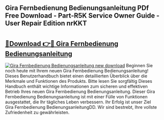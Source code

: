 ## Gira Fernbedienung Bedienungsanleitung PDf Free Download - Part-R5K Service Owner Guide - User Repair Edition nrKKT

# <h2><a href="http://df544f.blite.top/?on=Gira+Fernbedienung+Bedienungsanleitung">🔗Download 👉🔴 Gira Fernbedienung Bedienungsanleitung</a></h2>

[![Gira Fernbedienung Bedienungsanleitung new download](https://i.imgur.com/lujVjoI.png)](http://df544f.blite.top/?on=Gira+Fernbedienung+Bedienungsanleitung)
Beginnen Sie noch heute mit Ihrem neuen Gira Fernbedienung Bedienungsanleitung! Dieses Benutzerhandbuch bietet einen detaillierten Überblick über die Merkmale und Funktionen des Produkts. Bitte lesen Sie sorgfältig Dieses Handbuch enthält wichtige Informationen zum sicheren und effektiven Betrieb Ihres neuen Gira Fernbedienung Bedienungsanleitung. Dieser Gira Fernbedienung Bedienungsanleitung ist mit einer Fülle von Funktionen ausgestattet, die Ihr tägliches Leben verbessern. Ihr Erfolg ist unser Ziel Gira Fernbedienung BedienungsanleitungDD. Wir sind bestrebt, Ihre vollste Zufriedenheit zu gewährleisten.
